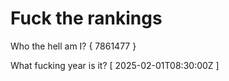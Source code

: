 # Fuck the rankings

Who the hell am I?
{ 7861477 }

What fucking year is it?
[ 2025-02-01T08:30:00Z ]
